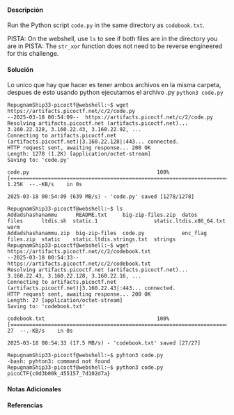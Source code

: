 #### Descripción

Run the Python script `code.py` in the same directory as `codebook.txt`.

PISTA: On the webshell, use `ls` to see if both files are in the directory you are in
PISTA: The `str_xor` function does not need to be reverse engineered for this challenge.
#### Solución 
Lo unico que hay que hacer es tener ambos archivos en la misma carpeta, despues de esto usando python ejecutamos el archivo .py `python3 code.py`

```
RepugnamShip33-picoctf@webshell:~$ wget https://artifacts.picoctf.net/c/2/code.py
--2025-03-18 00:54:09--  https://artifacts.picoctf.net/c/2/code.py
Resolving artifacts.picoctf.net (artifacts.picoctf.net)... 3.160.22.128, 3.160.22.43, 3.160.22.92, ...
Connecting to artifacts.picoctf.net (artifacts.picoctf.net)|3.160.22.128|:443... connected.
HTTP request sent, awaiting response... 200 OK
Length: 1278 (1.2K) [application/octet-stream]
Saving to: 'code.py'

code.py                                         100%[======================================================================================================>]   1.25K  --.-KB/s    in 0s      

2025-03-18 00:54:09 (639 MB/s) - 'code.py' saved [1278/1278]

RepugnamShip33-picoctf@webshell:~$ ls
Addadshashanammu      README.txt     big-zip-files.zip  datos     files      ltdis.sh  static.1                  static.ltdis.x86_64.txt  warm
Addadshashanammu.zip  big-zip-files  code.py            enc_flag  files.zip  static    static.ltdis.strings.txt  strings
RepugnamShip33-picoctf@webshell:~$ wget https://artifacts.picoctf.net/c/2/codebook.txt
--2025-03-18 00:54:33--  https://artifacts.picoctf.net/c/2/codebook.txt
Resolving artifacts.picoctf.net (artifacts.picoctf.net)... 3.160.22.43, 3.160.22.128, 3.160.22.16, ...
Connecting to artifacts.picoctf.net (artifacts.picoctf.net)|3.160.22.43|:443... connected.
HTTP request sent, awaiting response... 200 OK
Length: 27 [application/octet-stream]
Saving to: 'codebook.txt'

codebook.txt                                    100%[======================================================================================================>]      27  --.-KB/s    in 0s      

2025-03-18 00:54:33 (17.5 MB/s) - 'codebook.txt' saved [27/27]

RepugnamShip33-picoctf@webshell:~$ pyhton3 code.py
-bash: pyhton3: command not found
RepugnamShip33-picoctf@webshell:~$ python3 code.py
picoCTF{c0d3b00k_455157_7d102d7a}
```

#### Notas Adicionales

#### Referencias
